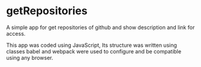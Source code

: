 # getRepositories
A simple app for get repositories of github and show description and link for access.

This app was coded using JavaScript,
Its structure was written using classes 
babel and webpack were used to configure and be compatible using any browser.

